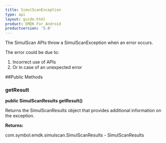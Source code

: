 ```yaml
---
title: SimulScanException
type: api
layout: guide.html
product: EMDK For Android
productversion: '5.0'
---
```



The SimulScan APIs throw a SimulScanException when an error occurs.
 
The error could be due to:
 <ol>
 <li>Incorrect use of APIs
 <li>Or in case of an unexpected error
 </ol>

##Public Methods

### getResult

**public SimulScanResults getResult()**

Returns the SimulScanResults object that provides additional information on the exception.

**Returns:**

com.symbol.emdk.simulscan.SimulScanResults - SimulScanResults





